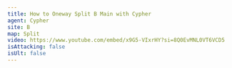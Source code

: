 ```yaml
---
title: How to Oneway Split B Main with Cypher
agent: Cypher
site: B
map: Split
video: https://www.youtube.com/embed/x9G5-VIxrHY?si=8Q0EvMNL0VT6VCD5
isAttacking: false
isUlt: false
---
```

